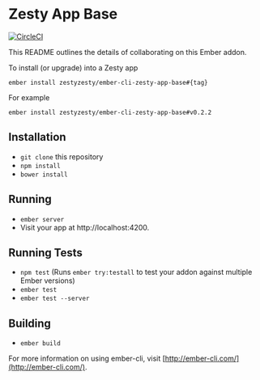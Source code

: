# Zesty App Base

[![CircleCI](https://circleci.com/gh/zestyzesty/ember-cli-zesty-app-base.svg?style=shield&circle-token=99d1d0d30c4cece3f790a8b09298738be7f3635f)](https://circleci.com/gh/zestyzesty/ember-cli-zesty-app-base)

This README outlines the details of collaborating on this Ember addon.

To install (or upgrade) into a Zesty app

```
ember install zestyzesty/ember-cli-zesty-app-base#{tag}
```

For example

```
ember install zestyzesty/ember-cli-zesty-app-base#v0.2.2
```

## Installation

* `git clone` this repository
* `npm install`
* `bower install`

## Running

* `ember server`
* Visit your app at http://localhost:4200.

## Running Tests

* `npm test` (Runs `ember try:testall` to test your addon against multiple Ember versions)
* `ember test`
* `ember test --server`

## Building

* `ember build`

For more information on using ember-cli, visit [http://ember-cli.com/](http://ember-cli.com/).
